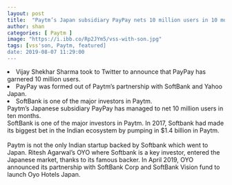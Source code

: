 ```yaml
---
layout: post
title:  "Paytm’s Japan subsidiary PayPay nets 10 million users in 10 months"
author: shan
categories: [ Paytm ]
image: "https://i.ibb.co/Rp2JYm5/vss-with-son.jpg"
tags: [vss'son, Paytm, featured]
date: 2019-08-07 11:29:00
---
```

 <li><keyword keytype="person" smid="0" usetype="2" keywordseo="Vijay-Shekhar-Sharma" actualkeyword="Vijay Shekhar Sharma">Vijay Shekhar Sharma</keyword> took to Twitter to announce that PayPay has garnered 10 million users. </li>
 <li>PayPay was formed out of Paytm&rsquo;s partnership with SoftBank and Yahoo Japan. </li>
 <li>SoftBank is one of the major investors in <keyword keytype="Definitions" smid="0" usetype="2" keywordseo="Paytm" keynameseo="paytm" actualkeyword="paytm">Paytm</keyword>.</li>
Paytm&rsquo;s Japanese subsidiary PayPay has managed to net 10 million users in ten months. 
<br>SoftBank is one of the major investors in Paytm. In 2017, Softbank had made its biggest bet in the Indian ecosystem by pumping in $1.4 billion in Paytm. 
<br>
<br>Paytm is not the only Indian startup backed by Softbank which went to Japan. Ritesh Agarwal&rsquo;s OYO where Softbank is a key investor, entered the Japanese market, thanks to its famous backer. In April 2019, OYO announced its partnership with SoftBank Corp and SoftBank Vision fund to launch Oyo Hotels Japan.
